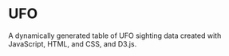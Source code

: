 # UFO
A dynamically generated table of UFO sighting data created with JavaScript, HTML, and CSS, and D3.js.

